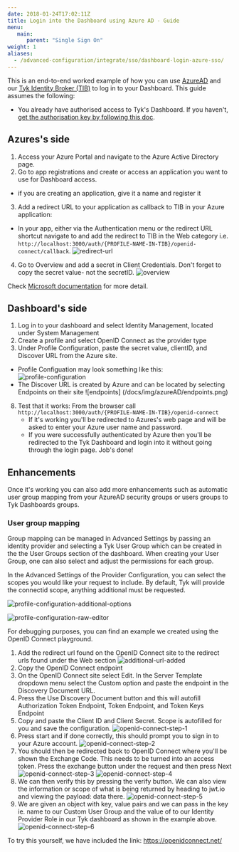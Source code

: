 ```yaml
---
date: 2018-01-24T17:02:11Z
title: Login into the Dashboard using Azure AD - Guide
menu:
   main:
      parent: "Single Sign On"
weight: 1
aliases:
  - /advanced-configuration/integrate/sso/dashboard-login-azure-sso/
---
```



This is an end-to-end worked example of how you can use [AzureAD](https://azure.microsoft.com/en-gb/services/active-directory/) and our [Tyk Identity Broker (TIB)](https://tyk.io/docs/concepts/tyk-components/identity-broker/
) to log in to your Dashboard.
This guide assumes the following:

* You already have authorised access to Tyk's Dashboard. If you haven't, [get the authorisation key by following this doc](/docs/basic-config-and-security/security/dashboard/create-users/#a-name-with-api-a-create-a-dashboard-user-with-the-api).


## Azures's side
1. Access your Azure Portal and navigate to the Azure Active Directory page.
2. Go to app registrations and create or access an application you want to use for Dashboard access.
  - if you are creating an application, give it a name and register it 
3. Add a redirect URL to your application as callback to TIB in your Azure application:
  - In your app, either via the Authentication menu or the redirect URL shortcut navigate to and add the redirect to TIB in the Web category i.e. `http://localhost:3000/auth/{PROFILE-NAME-IN-TIB}/openid-connect/callback`.
    ![redirect-url](/docs/img/azureAD/redirect-URL.png)
4. Go to Overview and add a secret in Client Credentials. Don't forget to copy the secret value- not the secretID. 
    ![overview](/docs/img/azureAD/overview.png)

Check [Microsoft documentation](https://docs.microsoft.com/en-us/azure/active-directory/develop/quickstart-register-app) for more detail.

## Dashboard's side 
1. Log in to your dashboard and select Identity Management, located under System Management
2. Create a profile and select OpenID Connect as the provider type
3. Under Profile Configuration, paste the secret value, clientID, and Discover URL from the Azure site. 
  - Profile Configuation may look something like this:
  ![profile-configuration](/docs/img/azureAD/profile-configuration.png)
  - The Discover URL is created by Azure and can be located by selecting Endpoints on their site
  ![endpoints] (/docs/img/azureAD/endpoints.png)

8. Test that it works:
   From the browser call `http://localhost:3000/auth/{PROFILE-NAME-IN-TIB}/openid-connect`
    - If it's working you'll be redirected to Azures's web page and will be asked to enter your Azure user name and password.
    - If you were successfully authenticated by Azure then you'll be redirected to the Tyk Dashboard and login into it without going through the login page. Job's done!

## Enhancements

Once it's working you can also add more enhancements such as automatic user group mapping from your AzureAD security groups or users groups to Tyk Dashboards groups.

### User group mapping
Group mapping can be managed in Advanced Settings by passing an identity provider and selecting a Tyk User Group which can be created in the the User Groups section of
the dashboard. When creating your User Group, one can also select and adjust the permissions for each group.

In the Advanced Settings of the Provider Configuration, you can select the scopes you would like your request to include. By default, Tyk will provide the connectid scope, anything additional must be requested. 

![profile-configuration-additional-options](/docs/img/azureAD/additional_options.png)

![profile-configuration-raw-editor](/docs/img/azureAD/raw_editor.png)

For debugging purposes, you can find an example we created using the OpenID Connect playground.
1. Add the redirect url found on the OpenID Connect site to the redirect urls found under the Web section
![additional-url-added](/docs/img/azureAD/openid_connect/additional_redirect_url_added.png)
2. Copy the OpenID Connect endpoint
3. On the OpenID Connect site select Edit. In the Server Template dropdown menu select the Custom option and paste the endpoint in the Discovery Document URL. 
4. Press the Use Discovery Document button and this will autofill Authorization Token Endpoint, Token Endpoint, and Token Keys Endpoint
5. Copy and paste the Client ID and Client Secret. Scope is autofilled for you and save the configuration.
![openid-connect-step-1](/docs/img/azureAD/openid_connect/step_1.png)
6. Press start and if done correctly, this should prompt you to sign in to your Azure account.
![openid-connect-step-2](/docs/img/azureAD/openid_connect/step_2.png)
7. You should then be redirected back to OpenID Connect where you'll be shown the Exchange Code. This needs to be turned into an access token. Press the exchange button under the request and then press Next
![openid-connect-step-3](/docs/img/azureAD/openid_connect/step_3.png)
![openid-connect-step-4](/docs/img/azureAD/openid_connect/step_4.png)
8. We can then verify this by pressing the verify button. We can also view the information or scope of what is being returned by heading to jwt.io and viewing the payload: data there.
![openid-connect-step-5](/docs/img/azureAD/openid_connect/step_5.png)
9. We are given an object with key, value pairs and we can pass in the key ie. name to our Custom User Group and the value of to our Identity Provider Role in our Tyk dashboard as shown in the example above. 
![openid-connect-step-6](/docs/img/azureAD/openid_connect/step_6.png)

To try this yourself, we have included the link: https://openidconnect.net/